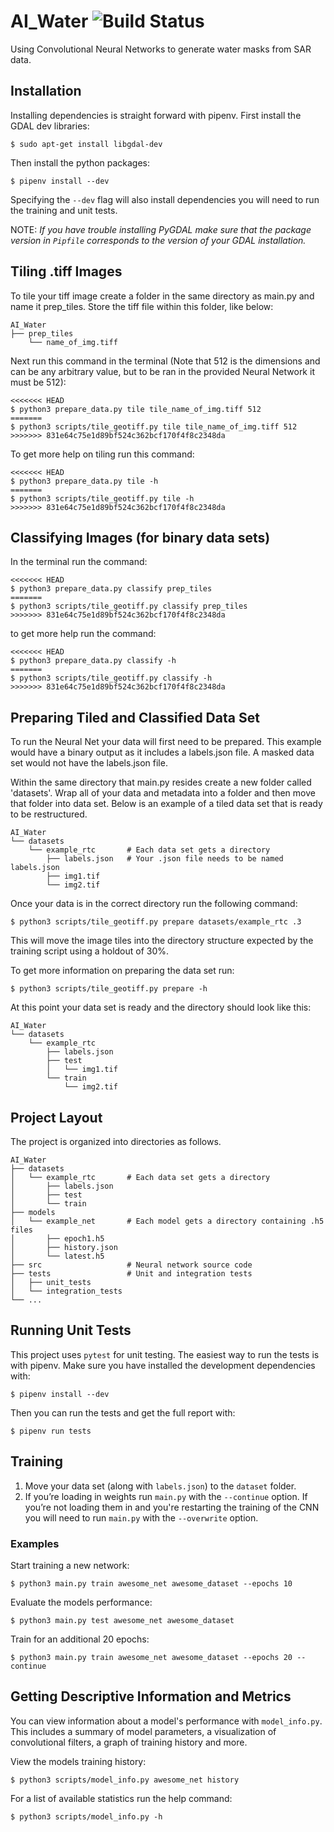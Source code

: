 # AI_Water ![Build Status](https://codebuild.us-east-1.amazonaws.com/badges?uuid=eyJlbmNyeXB0ZWREYXRhIjoidUtONGNXUzYvWDJod3V6MU9JMG95YlY3ZHUySXl2ZWtlQVd3V00xY3RwK3JMenFjM1ZuSHJpRzdEcjhKY1B5QmI0THZoTlI0ZGk4T0F0KzUydHVIRjVjPSIsIml2UGFyYW1ldGVyU3BlYyI6ImExM2llSGhpOE80OXhYczIiLCJtYXRlcmlhbFNldFNlcmlhbCI6MX0%3D&branch=master)
Using Convolutional Neural Networks to generate water masks from SAR data.

## Installation

Installing dependencies is straight forward with pipenv. First install the
GDAL dev libraries:
```terminal
$ sudo apt-get install libgdal-dev
```

Then install the python packages:
```terminal
$ pipenv install --dev
```
Specifying the `--dev` flag will also install dependencies you will need to run
the training and unit tests.

NOTE: *If you have trouble installing PyGDAL make sure that the package version
in `Pipfile` corresponds to the version of your GDAL installation.*

## Tiling .tiff Images
To tile your tiff image create a folder in the same directory as
main.py and name it prep_tiles. Store the tiff file within this
folder, like below:
```
AI_Water
├── prep_tiles
    └── name_of_img.tiff
```
Next run this command in the terminal (Note that 512 is the dimensions and
can be any arbitrary value, but to be ran in the provided Neural Network
it must be 512):

```terminal
<<<<<<< HEAD
$ python3 prepare_data.py tile tile_name_of_img.tiff 512
=======
$ python3 scripts/tile_geotiff.py tile tile_name_of_img.tiff 512
>>>>>>> 831e64c75e1d89bf524c362bcf170f4f8c2348da
```
To get more help on tiling run this
command:

```terminal
<<<<<<< HEAD
$ python3 prepare_data.py tile -h
=======
$ python3 scripts/tile_geotiff.py tile -h
>>>>>>> 831e64c75e1d89bf524c362bcf170f4f8c2348da
```

## Classifying Images (for binary data sets)
In the terminal run the command:
```terminal
<<<<<<< HEAD
$ python3 prepare_data.py classify prep_tiles
=======
$ python3 scripts/tile_geotiff.py classify prep_tiles
>>>>>>> 831e64c75e1d89bf524c362bcf170f4f8c2348da
```

to get more help run the command:
```terminal
<<<<<<< HEAD
$ python3 prepare_data.py classify -h
=======
$ python3 scripts/tile_geotiff.py classify -h
>>>>>>> 831e64c75e1d89bf524c362bcf170f4f8c2348da
```

## Preparing Tiled and Classified Data Set
To run the Neural Net your data will first need to be prepared. This example
would have a binary output as it includes a labels.json file. A masked data set
would not have the labels.json file.

Within the same directory that main.py resides create a new folder called
'datasets'. Wrap all of your data and metadata into a folder and then move that
folder into data set. Below is an example of a tiled data set that is ready to
be restructured.

```
AI_Water
└── datasets
    └── example_rtc       # Each data set gets a directory
        ├── labels.json   # Your .json file needs to be named labels.json
        ├── img1.tif
        └── img2.tif
```

Once your data is in the correct directory run the following command:

```terminal
$ python3 scripts/tile_geotiff.py prepare datasets/example_rtc .3
```

This will move the image tiles into the directory structure expected by the
training script using a holdout of 30%.

To get more information on preparing the data set run:
```terminal
$ python3 scripts/tile_geotiff.py prepare -h
```

At this point your data set is ready and the directory should look like this:

```
AI_Water
└── datasets
    └── example_rtc
        ├── labels.json
        ├── test
        │   └── img1.tif
        └── train
            └── img2.tif
```

## Project Layout

The project is organized into directories as follows.

```
AI_Water
├── datasets
│   └── example_rtc       # Each data set gets a directory
│       ├── labels.json
│       ├── test
│       └── train
├── models
│   └── example_net       # Each model gets a directory containing .h5 files
│       ├── epoch1.h5
│       ├── history.json
│       └── latest.h5
├── src                   # Neural network source code
├── tests                 # Unit and integration tests
│   ├── unit_tests
│   └── integration_tests
└── ...
```

## Running Unit Tests
This project uses `pytest` for unit testing. The easiest way to run the tests is
with pipenv. Make sure you have installed the development dependencies with:
```terminal
$ pipenv install --dev
```
Then you can run the tests and get the full report with:
```terminal
$ pipenv run tests
```

## Training
1. Move your data set (along with `labels.json`) to the `dataset` folder.
2. If you’re loading in weights run `main.py` with the `--continue` option.
If you’re not loading them in and you're restarting the training of the CNN you
will need to run `main.py` with the `--overwrite` option.

### Examples

Start training a new network:
```terminal
$ python3 main.py train awesome_net awesome_dataset --epochs 10
```

Evaluate the models performance:
```terminal
$ python3 main.py test awesome_net awesome_dataset
```

Train for an additional 20 epochs:
```terminal
$ python3 main.py train awesome_net awesome_dataset --epochs 20 --continue
```

## Getting Descriptive Information and Metrics
You can view information about a model's performance with `model_info.py`. This
includes a summary of model parameters, a visualization of convolutional
filters, a graph of training history and more.

View the models training history:
```terminal
$ python3 scripts/model_info.py awesome_net history
```

For a list of available statistics run the help command:
```terminal
$ python3 scripts/model_info.py -h
```

